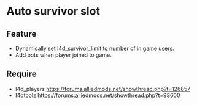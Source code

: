 # Auto survivor slot

## Feature

* Dynamically set l4d_survivor_limit to number of in game users.
* Add bots when player joined to game.

## Require

* l4d_players https://forums.alliedmods.net/showthread.php?t=126857
* l4dtoolz https://forums.alliedmods.net/showthread.php?t=93600
